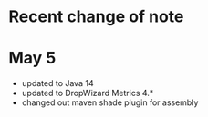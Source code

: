 # Recent change of note

# May 5

* updated to Java 14
* updated to DropWizard Metrics 4.*
* changed out maven shade plugin for assembly
